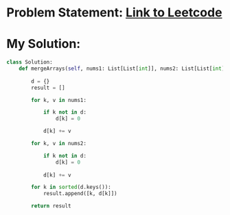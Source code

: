 # Problem Statement: [Link to Leetcode](https://leetcode.com/problems/merge-two-2d-arrays-by-summing-values/description/?envType=daily-question&envId=2025-03-02)
# My Solution: 
```python
class Solution:
    def mergeArrays(self, nums1: List[List[int]], nums2: List[List[int]]) -> List[List[int]]:
        
        d = {}
        result = []

        for k, v in nums1:

            if k not in d:
                d[k] = 0

            d[k] += v

        for k, v in nums2:

            if k not in d:
                d[k] = 0
            
            d[k] += v

        for k in sorted(d.keys()):
            result.append([k, d[k]])

        return result

```
